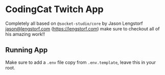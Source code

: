 # CodingCat Twitch App

Completely all based on `@socket-studio/core` by 
Jason Lengstorf <jason@lengstorf.com> (https://lengstorf.com)
make sure to checkout all of his amazing work!!

## Running App

Make sure to add a `.env` file copy from `.env.template`, leave this in your root.

